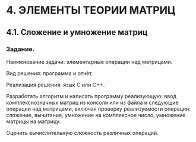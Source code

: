# 4. ЭЛЕМЕНТЫ ТЕОРИИ МАТРИЦ
## 4.1. Сложение и умножение матриц

### Задание.
Наименование задачи: элементарные операции над матрицами.

Вид решения: программа и отчѐт.

Реализация решения: язык C или C++.

Разработать алгоритм и написать программу реализующую: ввод комплекснозначных матриц из консоли или из файла и следующие операции над матрицами, включая проверку реализуемости операции: сложение, вычитание, умножение на комплексное число, умножение матрицы на матрицу.

Оценить вычислительную сложность различных операций.
